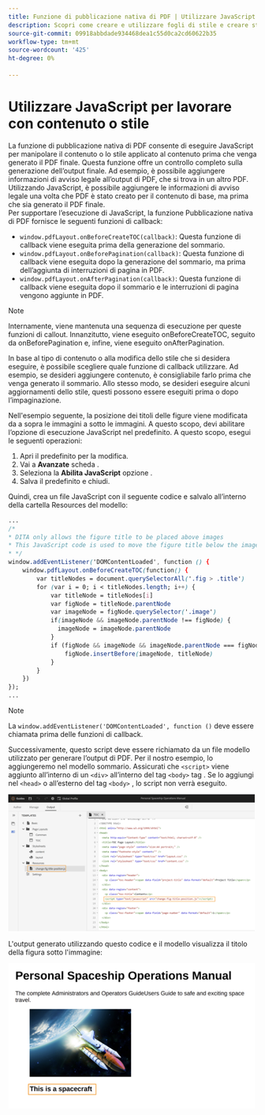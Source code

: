 ```yaml
---
title: Funzione di pubblicazione nativa di PDF | Utilizzare JavaScript per lavorare con contenuto o stile
description: Scopri come creare e utilizzare fogli di stile e creare stili per i contenuti.
source-git-commit: 09918abbdade934468dea1c55d0ca2cd60622b35
workflow-type: tm+mt
source-wordcount: '425'
ht-degree: 0%

---
```



# Utilizzare JavaScript per lavorare con contenuto o stile

La funzione di pubblicazione nativa di PDF consente di eseguire JavaScript per manipolare il contenuto o lo stile applicato al contenuto prima che venga generato il PDF finale. Questa funzione offre un controllo completo sulla generazione dell’output finale. Ad esempio, è possibile aggiungere informazioni di avviso legale all’output di PDF, che si trova in un altro PDF. Utilizzando JavaScript, è possibile aggiungere le informazioni di avviso legale una volta che PDF è stato creato per il contenuto di base, ma prima che sia generato il PDF finale.\
Per supportare l’esecuzione di JavaScript, la funzione Pubblicazione nativa di PDF fornisce le seguenti funzioni di callback:

* `window.pdfLayout.onBeforeCreateTOC(callback)`: Questa funzione di callback viene eseguita prima della generazione del sommario.
* `window.pdfLayout.onBeforePagination(callback)`: Questa funzione di callback viene eseguita dopo la generazione del sommario, ma prima dell’aggiunta di interruzioni di pagina in PDF.
* `window.pdfLayout.onAfterPagination(callback)`: Questa funzione di callback viene eseguita dopo il sommario e le interruzioni di pagina vengono aggiunte in PDF.

>[!NOTE]
>
>Internamente, viene mantenuta una sequenza di esecuzione per queste funzioni di callout. Innanzitutto, viene eseguito onBeforeCreateTOC, seguito da onBeforePagination e, infine, viene eseguito onAfterPagination.

In base al tipo di contenuto o alla modifica dello stile che si desidera eseguire, è possibile scegliere quale funzione di callback utilizzare. Ad esempio, se desideri aggiungere contenuto, è consigliabile farlo prima che venga generato il sommario. Allo stesso modo, se desideri eseguire alcuni aggiornamenti dello stile, questi possono essere eseguiti prima o dopo l’impaginazione.

Nell&#39;esempio seguente, la posizione dei titoli delle figure viene modificata da a sopra le immagini a sotto le immagini. A questo scopo, devi abilitare l’opzione di esecuzione JavaScript nel predefinito. A questo scopo, esegui le seguenti operazioni:

1. Apri il predefinito per la modifica.
1. Vai a **Avanzate** scheda .
1. Seleziona la **Abilita JavaScript** opzione .
1. Salva il predefinito e chiudi.

Quindi, crea un file JavaScript con il seguente codice e salvalo all’interno della cartella Resources del modello:

```css
...
/*
* DITA only allows the figure title to be placed above images 
* This JavaScript code is used to move the figure title below the image
* */
window.addEventListener('DOMContentLoaded', function () {
    window.pdfLayout.onBeforeCreateTOC(function() {
        var titleNodes = document.querySelectorAll('.fig > .title')
        for (var i = 0; i < titleNodes.length; i++) {
            var titleNode = titleNodes[i]
            var figNode = titleNode.parentNode
            var imageNode = figNode.querySelector('.image')
            if(imageNode && imageNode.parentNode !== figNode) {
              imageNode = imageNode.parentNode
            }
            if (figNode && imageNode && imageNode.parentNode === figNode) {
                figNode.insertBefore(imageNode, titleNode)
            }
        }
    })
});
...
```

>[!NOTE]
>
>La `window.addEventListener('DOMContentLoaded', function ()` deve essere chiamata prima delle funzioni di callback.

Successivamente, questo script deve essere richiamato da un file modello utilizzato per generare l’output di PDF. Per il nostro esempio, lo aggiungeremo nel modello sommario. Assicurati che `<script>` viene aggiunto all’interno di un `<div>` all’interno del tag `<body>` tag . Se lo aggiungi nel `<head>` o all’esterno del tag `<body>` , lo script non verrà eseguito.

<img src="./assets/js-added-resources-template.png" width="500">

L&#39;output generato utilizzando questo codice e il modello visualizza il titolo della figura sotto l&#39;immagine:

<img src="./assets/fig-title-below-image.png" width="500">
